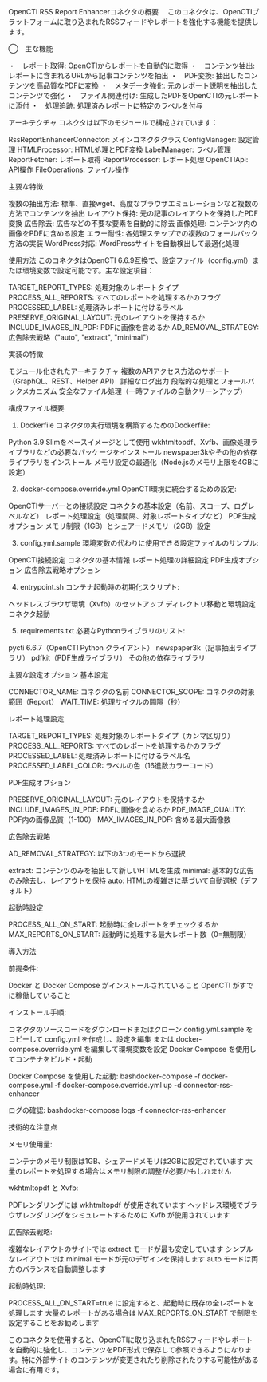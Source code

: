 OpenCTI RSS Report Enhancerコネクタの概要
　このコネクタは、OpenCTIプラットフォームに取り込まれたRSSフィードやレポートを強化する機能を提供します。

◯　主な機能

 ・　レポート取得: OpenCTIからレポートを自動的に取得
 ・　コンテンツ抽出: レポートに含まれるURLから記事コンテンツを抽出
 ・　PDF変換: 抽出したコンテンツを高品質なPDFに変換
 ・　メタデータ強化: 元のレポート説明を抽出したコンテンツで強化
 ・　ファイル関連付け: 生成したPDFをOpenCTIの元レポートに添付
 ・　処理追跡: 処理済みレポートに特定のラベルを付与

アーキテクチャ
コネクタは以下のモジュールで構成されています：

RssReportEnhancerConnector: メインコネクタクラス
ConfigManager: 設定管理
HTMLProcessor: HTML処理とPDF変換
LabelManager: ラベル管理
ReportFetcher: レポート取得
ReportProcessor: レポート処理
OpenCTIApi: API操作
FileOperations: ファイル操作

主要な特徴

複数の抽出方法: 標準、直接wget、高度なブラウザエミュレーションなど複数の方法でコンテンツを抽出
レイアウト保持: 元の記事のレイアウトを保持したPDF変換
広告除去: 広告などの不要な要素を自動的に除去
画像処理: コンテンツ内の画像をPDFに含める設定
エラー耐性: 各処理ステップでの複数のフォールバック方法の実装
WordPress対応: WordPressサイトを自動検出して最適化処理

使用方法
このコネクタはOpenCTI 6.6.9互換で、設定ファイル（config.yml）または環境変数で設定可能です。主な設定項目：

TARGET_REPORT_TYPES: 処理対象のレポートタイプ
PROCESS_ALL_REPORTS: すべてのレポートを処理するかのフラグ
PROCESSED_LABEL: 処理済みレポートに付けるラベル
PRESERVE_ORIGINAL_LAYOUT: 元のレイアウトを保持するか
INCLUDE_IMAGES_IN_PDF: PDFに画像を含めるか
AD_REMOVAL_STRATEGY: 広告除去戦略（"auto", "extract", "minimal"）

実装の特徴

モジュール化されたアーキテクチャ
複数のAPIアクセス方法のサポート（GraphQL、REST、Helper API）
詳細なログ出力
段階的な処理とフォールバックメカニズム
安全なファイル処理（一時ファイルの自動クリーンアップ）

構成ファイル概要
1. Dockerfile
コネクタの実行環境を構築するためのDockerfile:

Python 3.9 Slimをベースイメージとして使用
wkhtmltopdf、Xvfb、画像処理ライブラリなどの必要なパッケージをインストール
newspaper3kやその他の依存ライブラリをインストール
メモリ設定の最適化（Node.jsのメモリ上限を4GBに設定）

2. docker-compose.override.yml
OpenCTI環境に統合するための設定:

OpenCTIサーバーとの接続設定
コネクタの基本設定（名前、スコープ、ログレベルなど）
レポート処理設定（処理間隔、対象レポートタイプなど）
PDF生成オプション
メモリ制限（1GB）とシェアードメモリ（2GB）設定

3. config.yml.sample
環境変数の代わりに使用できる設定ファイルのサンプル:

OpenCTI接続設定
コネクタの基本情報
レポート処理の詳細設定
PDF生成オプション
広告除去戦略オプション

4. entrypoint.sh
コンテナ起動時の初期化スクリプト:

ヘッドレスブラウザ環境（Xvfb）のセットアップ
ディレクトリ移動と環境設定
コネクタ起動

5. requirements.txt
必要なPythonライブラリのリスト:

pycti 6.6.7（OpenCTI Python クライアント）
newspaper3k（記事抽出ライブラリ）
pdfkit（PDF生成ライブラリ）
その他の依存ライブラリ

主要な設定オプション
基本設定

CONNECTOR_NAME: コネクタの名前
CONNECTOR_SCOPE: コネクタの対象範囲（Report）
WAIT_TIME: 処理サイクルの間隔（秒）

レポート処理設定

TARGET_REPORT_TYPES: 処理対象のレポートタイプ（カンマ区切り）
PROCESS_ALL_REPORTS: すべてのレポートを処理するかのフラグ
PROCESSED_LABEL: 処理済みレポートに付けるラベル名
PROCESSED_LABEL_COLOR: ラベルの色（16進数カラーコード）

PDF生成オプション

PRESERVE_ORIGINAL_LAYOUT: 元のレイアウトを保持するか
INCLUDE_IMAGES_IN_PDF: PDFに画像を含めるか
PDF_IMAGE_QUALITY: PDF内の画像品質（1-100）
MAX_IMAGES_IN_PDF: 含める最大画像数

広告除去戦略

AD_REMOVAL_STRATEGY: 以下の3つのモードから選択

extract: コンテンツのみを抽出して新しいHTMLを生成
minimal: 基本的な広告のみ除去し、レイアウトを保持
auto: HTMLの複雑さに基づいて自動選択（デフォルト）



起動時設定

PROCESS_ALL_ON_START: 起動時に全レポートをチェックするか
MAX_REPORTS_ON_START: 起動時に処理する最大レポート数（0=無制限）

導入方法

前提条件:

Docker と Docker Compose がインストールされていること
OpenCTI がすでに稼働していること


インストール手順:

コネクタのソースコードをダウンロードまたはクローン
config.yml.sample をコピーして config.yml を作成し、設定を編集
または docker-compose.override.yml を編集して環境変数を設定
Docker Compose を使用してコンテナをビルド・起動


Docker Compose を使用した起動:
bashdocker-compose -f docker-compose.yml -f docker-compose.override.yml up -d connector-rss-enhancer

ログの確認:
bashdocker-compose logs -f connector-rss-enhancer


技術的な注意点

メモリ使用量:

コンテナのメモリ制限は1GB、シェアードメモリは2GBに設定されています
大量のレポートを処理する場合はメモリ制限の調整が必要かもしれません


wkhtmltopdf と Xvfb:

PDFレンダリングには wkhtmltopdf が使用されています
ヘッドレス環境でブラウザレンダリングをシミュレートするために Xvfb が使用されています


広告除去戦略:

複雑なレイアウトのサイトでは extract モードが最も安定しています
シンプルなレイアウトでは minimal モードが元のデザインを保持します
auto モードは両方のバランスを自動調整します


起動時処理:

PROCESS_ALL_ON_START=true に設定すると、起動時に既存の全レポートを処理します
大量のレポートがある場合は MAX_REPORTS_ON_START で制限を設定することをお勧めします



このコネクタを使用すると、OpenCTIに取り込まれたRSSフィードやレポートを自動的に強化し、コンテンツをPDF形式で保存して参照できるようになります。特に外部サイトのコンテンツが変更されたり削除されたりする可能性がある場合に有用です。
